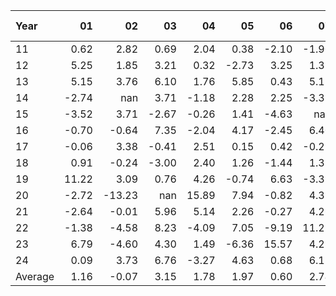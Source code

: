 | Year    |               01   |               02   |               03   |               04   |               05   |               06   |               07   |               08   |               09   |               10   |               11   |               12   |     Average ,     |
|:--------|-------------------:|-------------------:|-------------------:|-------------------:|-------------------:|-------------------:|-------------------:|-------------------:|-------------------:|-------------------:|-------------------:|-------------------:|------------------:|
| 11      |               0.62 |               2.82 |               0.69 |               2.04 |               0.38 |              -2.10 |              -1.90 |              -4.10 |              -7.45 |               8.87 |               4.55 |               3.50 |              0.66 |
| 12      |               5.25 |               1.85 |               3.21 |               0.32 |              -2.73 |               3.25 |               1.37 |               4.55 |               2.46 |              -1.22 |               2.02 |               1.33 |              1.80 |
| 13      |               5.15 |               3.76 |               6.10 |               1.76 |               5.85 |               0.43 |               5.12 |              -5.26 |               3.20 |               3.03 |               1.27 |               3.11 |              2.79 |
| 14      |              -2.74 |             nan    |               3.71 |              -1.18 |               2.28 |               2.25 |              -3.37 |               0.00 |              -1.75 |               4.77 |              -1.88 |               1.17 |              0.30 |
| 15      |              -3.52 |               3.71 |              -2.67 |              -0.26 |               1.41 |              -4.63 |             nan    |              -3.70 |             nan    |               6.25 |               1.62 |              -2.98 |             -0.48 |
| 16      |              -0.70 |              -0.64 |               7.35 |              -2.04 |               4.17 |              -2.45 |               6.40 |               2.37 |              -0.23 |              -0.20 |              -0.05 |               4.47 |              1.54 |
| 17      |              -0.06 |               3.38 |              -0.41 |               2.51 |               0.15 |               0.42 |              -0.29 |               1.01 |               1.74 |               1.48 |               1.32 |              -1.27 |              0.83 |
| 18      |               0.91 |              -0.24 |              -3.00 |               2.40 |               1.26 |              -1.44 |               1.38 |               1.41 |              -0.54 |              -2.66 |               4.50 |             -12.16 |             -0.68 |
| 19      |              11.22 |               3.09 |               0.76 |               4.26 |              -0.74 |               6.63 |              -3.39 |               3.88 |               5.30 |               1.10 |               5.11 |               1.61 |              3.24 |
| 20      |              -2.72 |             -13.23 |             nan    |              15.89 |               7.94 |              -0.82 |               4.39 |               4.07 |              -1.81 |               0.81 |              14.85 |               1.08 |              2.77 |
| 21      |              -2.64 |              -0.01 |               5.96 |               5.14 |               2.26 |              -0.27 |               4.26 |               1.00 |              -5.55 |               4.43 |               0.09 |               6.03 |              1.73 |
| 22      |              -1.38 |              -4.58 |               8.23 |              -4.09 |               7.05 |              -9.19 |              11.21 |              -3.32 |             nan    |              11.20 |               6.73 |              -5.16 |              1.52 |
| 23      |               6.79 |              -4.60 |               4.30 |               1.49 |              -6.36 |              15.57 |               4.28 |              -3.76 |              -2.54 |              -5.41 |               7.45 |               7.27 |              2.04 |
| 24      |               0.09 |               3.73 |               6.76 |              -3.27 |               4.63 |               0.68 |               6.12 |               5.15 |               1.41 |               0.08 |             nan    |             nan    |              2.54 |
| Average |               1.16 |              -0.07 |               3.15 |               1.78 |               1.97 |               0.60 |               2.74 |               0.24 |              -0.48 |               2.32 |               3.66 |               0.62 |              1.47 |